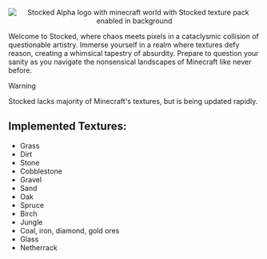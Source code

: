 <p align="center">
<img alt="Stocked Alpha logo with minecraft world with Stocked texture pack enabled in background" src="https://api.mcpedl.com/storage/submissions/111274/100/thumbmailstock_1-520x245.png">
</p>

Welcome to Stocked, where chaos meets pixels in a cataclysmic collision of questionable artistry. Immerse yourself in a realm where textures defy reason, creating a whimsical tapestry of absurdity. Prepare to question your sanity as you navigate the nonsensical landscapes of Minecraft like never before.

> [!WARNING]
>  Stocked lacks majority of Minecraft's textures, but is being updated rapidly.

## Implemented Textures:
- Grass
- Dirt
- Stone
- Cobblestone
- Gravel
- Sand
- Oak
- Spruce
- Birch
- Jungle
- Coal, iron, diamond, gold ores
- Glass
- Netherrack
